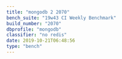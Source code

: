 ```yaml
---
title: "mongodb 2 2070"
bench_suite: "19w43 CI Weekly Benchmark"
build_number: "2070"
dbprofile: "mongodb"
classifier: "no redis"
date: 2019-10-21T06:48:56
type: "bench"
---
```

